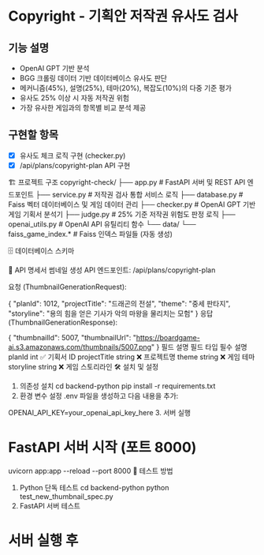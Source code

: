 # Copyright - 기획안 저작권 유사도 검사

## 기능 설명
- OpenAI GPT 기반 분석
- BGG 크롤링 데이터 기반 데이터베이스 유사도 판단
- 메커니즘(45%), 설명(25%), 테마(20%), 복잡도(10%)의 다중 기준 평가
- 유사도 25% 이상 시 자동 저작권 위험
- 가장 유사한 게임과의 항목별 비교 분석 제공

## 구현할 항목
- [x] 유사도 체크 로직 구현 (checker.py)
- [x] /api/plans/copyright-plan API 구현

🏗️ 프로젝트 구조
copyright-check/
├── app.py                   # FastAPI 서버 및 REST API 엔드포인트
├── service.py               # 저작권 검사 통합 서비스 로직
├── database.py              # Faiss 벡터 데이터베이스 및 게임 데이터 관리
├── checker.py               # OpenAI GPT 기반 게임 기획서 분석기
├── judge.py                 # 25% 기준 저작권 위험도 판정 로직
├── openai_utils.py          # OpenAI API 유틸리티 함수
└── data/
    └── faiss_game_index.*   # Faiss 인덱스 파일들 (자동 생성)

🗄️ 데이터베이스 스키마


📡 API 명세서
썸네일 생성 API
엔드포인트: /api/plans/copyright-plan

요청 (ThumbnailGenerationRequest):

{
  "planId": 1012,
  "projectTitle": "드래곤의 전설",
  "theme": "중세 판타지",
  "storyline": "용의 힘을 얻은 기사가 악의 마왕을 물리치는 모험"
}
응답 (ThumbnailGenerationResponse):

{
  "thumbnailId": 5007,
  "thumbnailUrl": "https://boardgame-ai.s3.amazonaws.com/thumbnails/5007.png"
}
필드 설명
필드	타입	필수	설명
planId	int	✅	기획서 ID
projectTitle	string	❌	프로젝트명
theme	string	❌	게임 테마
storyline	string	❌	게임 스토리라인
🛠️ 설치 및 설정
1. 의존성 설치
cd backend-python
pip install -r requirements.txt
2. 환경 변수 설정
.env 파일을 생성하고 다음 내용을 추가:

OPENAI_API_KEY=your_openai_api_key_here
3. 서버 실행
# FastAPI 서버 시작 (포트 8000)
uvicorn app:app --reload --port 8000
🧪 테스트 방법
1. Python 단독 테스트
cd backend-python
python test_new_thumbnail_spec.py
2. FastAPI 서버 테스트
# 서버 실행 후




